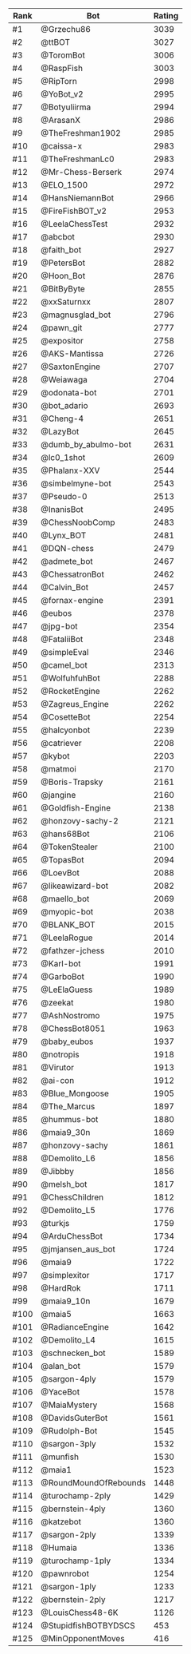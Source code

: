 Rank|Bot|Rating
---|---|---
#1|@Grzechu86|3039
#2|@ttBOT|3027
#3|@ToromBot|3006
#4|@RaspFish|3003
#5|@RipTorn|2998
#6|@YoBot_v2|2995
#7|@Botyuliirma|2994
#8|@ArasanX|2986
#9|@TheFreshman1902|2985
#10|@caissa-x|2983
#11|@TheFreshmanLc0|2983
#12|@Mr-Chess-Berserk|2974
#13|@ELO_1500|2972
#14|@HansNiemannBot|2966
#15|@FireFishBOT_v2|2953
#16|@LeelaChessTest|2932
#17|@abcbot|2930
#18|@faith_bot|2927
#19|@PetersBot|2882
#20|@Hoon_Bot|2876
#21|@BitByByte|2855
#22|@xxSaturnxx|2807
#23|@magnusglad_bot|2796
#24|@pawn_git|2777
#25|@expositor|2758
#26|@AKS-Mantissa|2726
#27|@SaxtonEngine|2707
#28|@Weiawaga|2704
#29|@odonata-bot|2701
#30|@bot_adario|2693
#31|@Cheng-4|2651
#32|@LazyBot|2645
#33|@dumb_by_abulmo-bot|2631
#34|@lc0_1shot|2609
#35|@Phalanx-XXV|2544
#36|@simbelmyne-bot|2543
#37|@Pseudo-0|2513
#38|@InanisBot|2495
#39|@ChessNoobComp|2483
#40|@Lynx_BOT|2481
#41|@DQN-chess|2479
#42|@admete_bot|2467
#43|@ChessatronBot|2462
#44|@Calvin_Bot|2457
#45|@fornax-engine|2391
#46|@eubos|2378
#47|@jpg-bot|2354
#48|@FataliiBot|2348
#49|@simpleEval|2346
#50|@camel_bot|2313
#51|@WolfuhfuhBot|2288
#52|@RocketEngine|2262
#53|@Zagreus_Engine|2262
#54|@CosetteBot|2254
#55|@halcyonbot|2239
#56|@catriever|2208
#57|@kybot|2203
#58|@matmoi|2170
#59|@Boris-Trapsky|2161
#60|@jangine|2160
#61|@Goldfish-Engine|2138
#62|@honzovy-sachy-2|2121
#63|@hans68Bot|2106
#64|@TokenStealer|2100
#65|@TopasBot|2094
#66|@LoevBot|2088
#67|@likeawizard-bot|2082
#68|@maello_bot|2069
#69|@myopic-bot|2038
#70|@BLANK_BOT|2015
#71|@LeelaRogue|2014
#72|@fathzer-jchess|2010
#73|@Karl-bot|1991
#74|@GarboBot|1990
#75|@LeElaGuess|1989
#76|@zeekat|1980
#77|@AshNostromo|1975
#78|@ChessBot8051|1963
#79|@baby_eubos|1937
#80|@notropis|1918
#81|@Virutor|1913
#82|@ai-con|1912
#83|@Blue_Mongoose|1905
#84|@The_Marcus|1897
#85|@hummus-bot|1880
#86|@maia9_30n|1869
#87|@honzovy-sachy|1861
#88|@Demolito_L6|1856
#89|@Jibbby|1856
#90|@melsh_bot|1817
#91|@ChessChildren|1812
#92|@Demolito_L5|1776
#93|@turkjs|1759
#94|@ArduChessBot|1734
#95|@jmjansen_aus_bot|1724
#96|@maia9|1722
#97|@simplexitor|1717
#98|@HardRok|1711
#99|@maia9_10n|1679
#100|@maia5|1663
#101|@RadianceEngine|1642
#102|@Demolito_L4|1615
#103|@schnecken_bot|1589
#104|@alan_bot|1579
#105|@sargon-4ply|1579
#106|@YaceBot|1578
#107|@MaiaMystery|1568
#108|@DavidsGuterBot|1561
#109|@Rudolph-Bot|1545
#110|@sargon-3ply|1532
#111|@munfish|1530
#112|@maia1|1523
#113|@RoundMoundOfRebounds|1448
#114|@turochamp-2ply|1429
#115|@bernstein-4ply|1360
#116|@katzebot|1360
#117|@sargon-2ply|1339
#118|@Humaia|1336
#119|@turochamp-1ply|1334
#120|@pawnrobot|1254
#121|@sargon-1ply|1233
#122|@bernstein-2ply|1217
#123|@LouisChess48-6K|1126
#124|@StupidfishBOTBYDSCS|453
#125|@MinOpponentMoves|416
